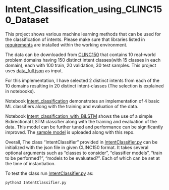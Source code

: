 # Intent_Classification_using_CLINC150_Dataset

This project shows various machine learning methods that can be used for the classification of intents. Please make sure that libraries listed in [requirements](https://github.com/shriadke/Intent_Classification_using_CLINC150_Dataset/blob/main/requirements.txt) are installed within the working environment.

The data can be downloaded from [CLINC150](https://github.com/clinc/oos-eval) that contains 10 real-world problem domains having 150 distinct intent classes(with 15 classes in each domain), each with 100 train, 20 validation, 30 test samples. This project uses [data_full.json](https://github.com/shriadke/Intent_Classification_using_CLINC150_Dataset/blob/main/data_full.json) as input.

For this implementation, I have selected 2 distinct intents from each of the 10 domains resulting in 20 distinct intent-classes (The selection is explained in notebooks).

Notebook [Intent_classification](https://github.com/shriadke/Intent_Classification_using_CLINC150_Dataset/blob/main/Intent_classification.ipynb) demonstrates an implementation of 4 basic ML classifiers along with the training and evaluation of the data.

Notebook [Intent_classification_with_BiLSTM](https://github.com/shriadke/Intent_Classification_using_CLINC150_Dataset/blob/main/Intent_classification_with_BiLSTM.ipynb) shows the use of a simple Bidirectional LSTM classifier along with the training and evaluation of the data. This model can be further tuned and performance can be significantly improved. The [sample model](https://github.com/shriadke/Intent_Classification_using_CLINC150_Dataset/blob/main/bidirectionalModel.h5) is uploaded along with this repo.

Overall, The class “IntentClassifier” provided in [IntentClassifier.py](https://github.com/shriadke/Intent_Classification_using_CLINC150_Dataset/blob/main/IntentClassifier.py) can be initialized with the json file in given CLINC150 format. It takes several optional arguments such as “classes to consider”, “classifier models”, “train to be performed?”, “models to be evaluated?”. Each of which can be set at the time of instantiation.

To test the class run [IntentClassifier.py](https://github.com/shriadke/Intent_Classification_using_CLINC150_Dataset/blob/main/IntentClassifier.py) as: 

```
python3 IntentClassifier.py
```
